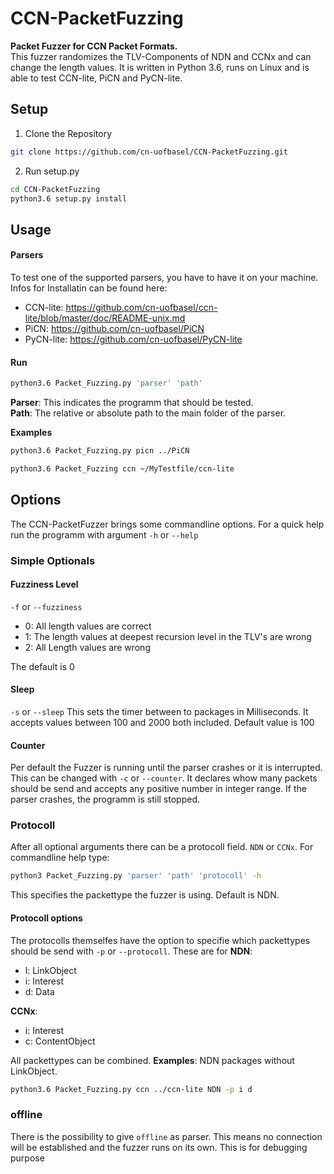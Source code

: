 # CCN-PacketFuzzing
**Packet Fuzzer for CCN Packet Formats.**  
This fuzzer randomizes the TLV-Components of NDN and CCNx and can change the length values.
It is written in Python 3.6, runs on Linux and is able to test CCN-lite, PiCN and PyCN-lite.

## Setup

1.  Clone the Repository

  ```bash
  git clone https://github.com/cn-uofbasel/CCN-PacketFuzzing.git
  ```

2. Run setup.py

  ```bash
  cd CCN-PacketFuzzing
  python3.6 setup.py install
  ```

## Usage
#### Parsers
To test one of the supported parsers, you have to have it on your machine. Infos for Installatin can be found here:
  - CCN-lite: https://github.com/cn-uofbasel/ccn-lite/blob/master/doc/README-unix.md
  - PiCN: https://github.com/cn-uofbasel/PiCN
  - PyCN-lite: https://github.com/cn-uofbasel/PyCN-lite

#### Run
```bash
python3.6 Packet_Fuzzing.py 'parser' 'path'
```
**Parser**: This indicates the programm that should be tested.  
**Path**: The relative or absolute path to the main folder of the parser.

**Examples**
```bash
python3.6 Packet_Fuzzing.py picn ../PiCN

python3.6 Packet_Fuzzing ccn ~/MyTestfile/ccn-lite
```

## Options
The CCN-PacketFuzzer brings some commandline options. For a quick help run the programm with argument `-h` or `--help`
### Simple Optionals
#### Fuzziness Level
`-f` or `--fuzziness`
- 0: All length values are correct
- 1: The length values at deepest recursion level in the TLV's are wrong
- 2: All Length values are wrong

The default is 0

#### Sleep
`-s` or `--sleep`
This sets the timer between to packages in Milliseconds. It accepts values between 100 and 2000 both included. Default value is 100

#### Counter
Per default the Fuzzer is running until the parser crashes or it is interrupted.
This can be changed with `-c` or `--counter`. It declares whow many packets should be send and accepts any positive number in integer range. If the parser crashes, the programm is still stopped.

### Protocoll
After all optional arguments there can be a protocoll field.
`NDN` or `CCNx`. For commandline help type:
```bash
python3 Packet_Fuzzing.py 'parser' 'path' 'protocoll' -h
```
This specifies the packettype the fuzzer is using. Default is NDN.
#### Protocoll options
The protocolls themselfes have the option to specifie which packettypes should be send with `-p` or `--protocoll`. These are for
**NDN**:
- l: LinkObject
- i: Interest
- d: Data

**CCNx**:
- i: Interest
- c: ContentObject

All packettypes can be combined.
**Examples**:
NDN packages without LinkObject.
```bash
python3.6 Packet_Fuzzing.py ccn ../ccn-lite NDN -p i d
```

### offline
There is the possibility to give `offline` as parser. This means no connection will be established and the fuzzer runs on its own. This is for debugging purpose

